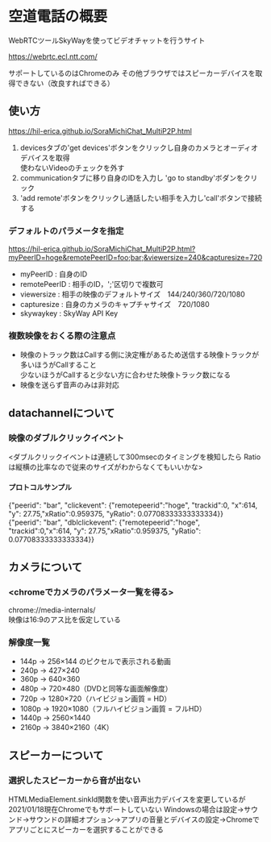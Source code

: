 # 空道電話の概要
WebRTCツールSkyWayを使ってビデオチャットを行うサイト

https://webrtc.ecl.ntt.com/

サポートしているのはChromeのみ
その他ブラウザではスピーカーデバイスを取得できない（改良すればできる）

## 使い方
https://hil-erica.github.io/SoraMichiChat_MultiP2P.html
1. devicesタブの'get devices'ボタンをクリックし自身のカメラとオーディオデバイスを取得  
   使わないVideoのチェックを外す
2. communicationタブに移り自身のIDを入力し 'go to standby'ボダンをクリック
3. 'add remote'ボタンをクリックし通話したい相手を入力し'call'ボタンで接続する

### デフォルトのパラメータを指定
https://hil-erica.github.io/SoraMichiChat_MultiP2P.html?myPeerID=hoge&remotePeerID=foo;bar;&viewersize=240&capturesize=720
- myPeerID : 自身のID
- remotePeerID : 相手のID，';'区切りで複数可
- viewersize : 相手の映像のデフォルトサイズ　144/240/360/720/1080
- capturesize : 自身のカメラのキャプチャサイズ　720/1080
- skywaykey : SkyWay API Key

### 複数映像をおくる際の注意点
- 映像のトラック数はCallする側に決定権があるため送信する映像トラックが多いほうがCallすること  
少ないほうがCallすると少ない方に合わせた映像トラック数になる
- 映像を送らず音声のみは非対応

## datachannelについて
### 映像のダブルクリックイベント
<ダブルクリックイベントは連続して300msecのタイミングを検知したら Ratioは縦横の比率なので従来のサイズがわからなくてもいいかな>  
#### プロトコルサンプル
{"peerid": "bar", "clickevent": {"remotepeerid":"hoge", "trackid":0, "x":614, "y": 27.75,"xRatio":0.959375, "yRatio": 0.07708333333333334}}  
{"peerid": "bar", "dblclickevent": {"remotepeerid":"hoge", "trackid":0,"x":614, "y": 27.75,"xRatio":0.959375, "yRatio": 0.07708333333333334}}  

## カメラについて
### <chromeでカメラのパラメータ一覧を得る>
chrome://media-internals/  
映像は16:9のアス比を仮定している
### 解像度一覧
- 144p → 256×144 のピクセルで表示される動画
- 240p → 427×240
- 360p → 640×360
- 480p → 720×480（DVDと同等な画面解像度）
- 720p → 1280×720（ハイビジョン画質 = HD）
- 1080p → 1920×1080（フルハイビジョン画質 = フルHD）
- 1440p → 2560×1440
- 2160p → 3840×2160（4K）

## スピーカーについて
### 選択したスピーカーから音が出ない
HTMLMediaElement.sinkId関数を使い音声出力デバイスを変更しているが2021/01/18現在Chromeでもサポートしていない
Windowsの場合は設定→サウンド→サウンドの詳細オプション→アプリの音量とデバイスの設定→Chromeでアプリごとにスピーカーを選択することができる
